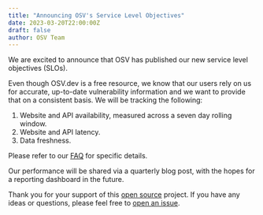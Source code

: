 ```yaml
---
title: "Announcing OSV's Service Level Objectives"
date: 2023-03-20T22:00:00Z
draft: false
author: OSV Team
---
```


We are excited to announce that OSV has published our new service level objectives (SLOs). 
<!--more-->

Even though OSV.dev is a free resource, we know that our users rely on us for accurate, up-to-date vulnerability information and we want to provide that on a consistent basis. We will be tracking the following:  

1. Website and API availability, measured across a seven day rolling window.   
2. Website and API latency.   
3. Data freshness.  

Please refer to our [FAQ](https://www.osv.dev/about) for specific details.  

Our performance will be shared via a quarterly blog post, with the hopes for a reporting dashboard in the future.  

Thank you for your support of this [open source](https://github.com/google/osv.dev) project. If you have any ideas or questions, please feel free to [open an issue](https://github.com/google/osv/issues/new).  